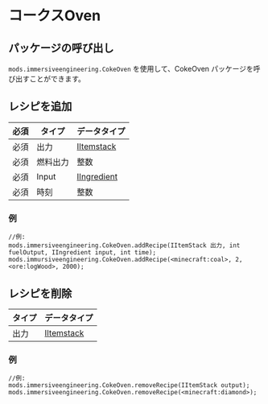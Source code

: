 # コークスOven

## パッケージの呼び出し

`mods.immersiveengineering.CokeOven` を使用して、CokeOven パッケージを呼び出すことができます。

## レシピを追加

| 必須 | タイプ   | データタイプ                                              |
| -- | ----- | --------------------------------------------------- |
| 必須 | 出力    | [IItemstack](/Vanilla/Items/IItemStack/)            |
| 必須 | 燃料出力  | 整数                                                  |
| 必須 | Input | [IIngredient](/Vanilla/Variable_Types/IIngredient/) |
| 必須 | 時刻    | 整数                                                  |

### 例

```zenscript
//例:
mods.immersiveengineering.CokeOven.addRecipe(IItemStack 出力, int fuelOutput, IIngredient input, int time);
mods.immursiveengineering.CokeOven.addRecipe(<minecraft:coal>, 2, <ore:logWood>, 2000);
```

## レシピを削除

| タイプ | データタイプ                                   |
| --- | ---------------------------------------- |
| 出力  | [IItemstack](/Vanilla/Items/IItemStack/) |

### 例

```zenscript
//例:
mods.immersiveengineering.CokeOven.removeRecipe(IItemStack output);
mods.immersiveengineering.CokeOven.removeRecipe(<minecraft:diamond>);
```